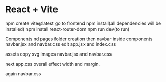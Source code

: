 # React + Vite

npm create vite@latest
go to frontend
npm install(all dependencies will be installed)
npm install react-router-dom
npm run dev(to run)

Components nd pages folder creation
then navbar inside components
navbar.jsx and navbar.css
edit app.jsx and index.css

assets copy svg images
navbar.jsx and navbar.css

next app.css overall effect width and margin.

again navbar.css